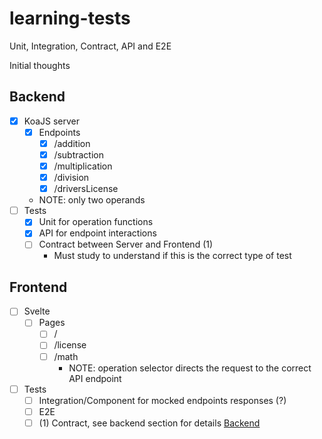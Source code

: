 # learning-tests

Unit, Integration, Contract, API and E2E

Initial thoughts

## Backend

-   [x] KoaJS server
    -   [x] Endpoints
        -   [x] /addition
        -   [x] /subtraction
        -   [x] /multiplication
        -   [x] /division
        -   [x] /driversLicense
    -   NOTE: only two operands
-   [ ] Tests
    -   [x] Unit for operation functions
    -   [x] API for endpoint interactions
    -   [ ] Contract between Server and Frontend (1)
        -   Must study to understand if this is the correct type of test

## Frontend

-   [ ] Svelte
    -   [ ] Pages
        -   [ ] /
        -   [ ] /license
        -   [ ] /math
            - NOTE: operation selector directs the request to the correct API endpoint
-   [ ] Tests
    -   [ ] Integration/Component for mocked endpoints responses (?)
    -   [ ] E2E
    -   [ ] (1) Contract, see backend section for details [Backend](#backend)
